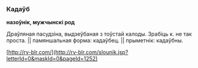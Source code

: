 ### Кадаўб
**назоўнік, мужчынскі род**

Драўляная пасудзіна, выдзеўбаная з тоўстай калоды. Зрабіць к. не так проста. || памяншальная форма: кадаўбец. || прыметнік: кадаўбны.

<a rel="author">[http://rv-blr.com/](http://rv-blr.com/slounik.jsp?letterId=0&maskId=0&pageId=1252)</a>
